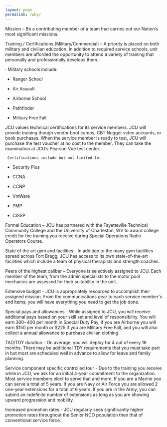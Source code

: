```yaml
---
layout: page
permalink: /why/
---
```


Mission – Be a contributing member of a team that carries out our Nation’s most significant missions. 

Training / Certifications (Military/Commercial) – A priority is placed on both military and civilian education. In addition to required service schools, unit members are afforded the opportunity to attend a variety of training that personally and professionally develops them.  


·   Military schools include:

- Ranger School

- Air Assault

- Airborne School

- Pathfinder

- Military Free Fall


JCU values technical certifications for its service members. JCU will provide training though vendor boot camps, CBT Nugget video accounts, or book purchases. When the service member is ready to test, JCU will purchase the test voucher at no cost to the member. They can take the examination at JCU’s Pearson Vue test center. 


     Certifications include but not limited to:

- Security Plus

- CCNA

- CCNP

- VmWare

- PMP

- CISSP


Formal Education – JCU has partnered with the Fayetteville Technical Community College and the University of Charleston, WV to award college credit for the training you receive during Special Operations Radio Operators Course. 


State of the art gym and facilities - In addition to the many gym facilities spread across Fort Bragg, JCU has access to its own state-of-the-art facilities which include a team of physical therapists and strength coaches.


Peers of the highest caliber – Everyone is selectively assigned to JCU. Each member of the team, from the admin specialists to the motor pool mechanics are assessed for their suitability in the unit.


Extensive budget - JCU is appropriately resourced to accomplish their assigned mission. From the communications gear to each service member's end items, you will have everything you need to get the job done.


Special pays and allowances - While assigned to JCU, you will receive additional pays based on your skill set and level of responsibility. You will earn $300-$400 per month in Special Duty Pay, if you are Airborne you will earn $150 per month or $225 if you are Military Free Fall, and you will also collect a annual allowance to purchase civilian clothing.


TAD/TDY duration - On average, you will deploy for 4 out of every 16 months. There may be additional TDY requirements that you must take part in but most are scheduled well in advance to allow for leave and family planning.


Service component specific controlled tour - Due to the training you receive while in JCU, we ask for an initial 4-year commitment to the organization. Most service members elect to serve that and more. If you are a Marine you can serve a total of 5 years. If you are Navy or Air Force you are allowed 2 one-year extensions for a total of 6 years. If you are in the Army, you can submit an indefinite number of extensions as long as you are showing upward progression and mobility.


Increased promotion rates - JCU regularly sees significantly higher promotion rates throughout the Senior NCO population then that of conventional service force.